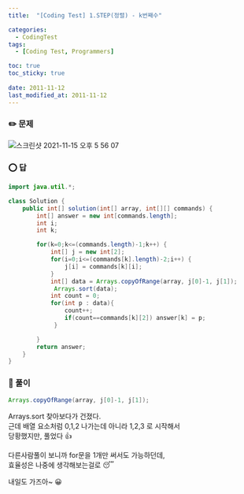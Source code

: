 ```yaml
---
title:  "[Coding Test] 1.STEP(정렬) - k번째수"

categories:
  - CodingTest
tags:
  - [Coding Test, Programmers]

toc: true
toc_sticky: true
 
date: 2011-11-12
last_modified_at: 2011-11-12
---
```


### :pencil2: 문제 

![스크린샷 2021-11-15 오후 5 56 07](https://user-images.githubusercontent.com/93639793/141752754-dd2aa713-d418-4da2-a093-92090aa21476.png)

  
    


### :o: 답

```java
import java.util.*;

class Solution {
    public int[] solution(int[] array, int[][] commands) {
        int[] answer = new int[commands.length];
        int i;
        int k;

        for(k=0;k<=(commands.length)-1;k++) {
            int[] j = new int[2];
            for(i=0;i<=(commands[k].length)-2;i++) {              
                j[i] = commands[k][i];
            }
            int[] data = Arrays.copyOfRange(array, j[0]-1, j[1]);
             Arrays.sort(data);
            int count = 0;
            for(int p : data){
                count++;
                if(count==commands[k][2]) answer[k] = p; 
             }

        }
        return answer;
    }
}
```

### :closed_book: 풀이

```java
Arrays.copyOfRange(array, j[0]-1, j[1]);
```  

Arrays.sort 찾아보다가 건졌다.  
근데 배열 요소처럼 0,1,2 나가는데 아니라 1,2,3 로 시작해서  
당황했지만, 풀었다 :+1:  
  
다른사람풀이 보니까 for문을 1개만 써서도 가능하던데,  
효율성은 나중에 생각해보는걸로 :sleeping:  


내일도 가즈아~ :grinning:
